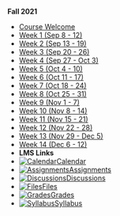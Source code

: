 **Fall 2021**

- [Course Welcome](213/course-welcome)
- [Week 1 (Sep 8 - 12)](213/week-01)
- [Week 2 (Sep 13 - 19)](213/week-02)
- [Week 3 (Sep 20 - 26)](213/week-03)
- [Week 4 (Sep 27 - Oct 3)](213/week-04)
- [Week 5 (Oct 4 - 10)](213/week-05)
- [Week 6 (Oct 11 - 17)](213/week-06)
- [Week 7 (Oct 18 - 24)](213/week-07)
- [Week 8 (Oct 25 - 31)](213/week-08)
- [Week 9 (Nov 1 - 7)](213/week-09)
- [Week 10 (Nov 8 - 14)](213/week-10)
- [Week 11 (Nov 15 - 21)](213/week-11)
- [Week 12 (Nov 22 - 28)](213/week-12)
- [Week 13 (Nov 29 - Dec 5)](213/week-13)
- [Week 14 (Dec 6 - 12)](213/week-14)
- **LMS Links**
 - [![Calendar](https://icongr.am/fontawesome/calendar.svg?size=16&color=6D6F71)Calendar](https://canvas.sfu.ca/calendar)
 - [![Assignments](https://icongr.am/fontawesome/pencil.svg?size=16&color=6D6F71)Assignments](https://canvas.sfu.ca/courses/64326/assignments)
 - [![Discussions](https://icongr.am/fontawesome/comments-o.svg?size=16&color=6D6F71)Discussions](https://canvas.sfu.ca/courses/64326/discussion_topics)
 - [![Files](https://icongr.am/fontawesome/folder.svg?size=16&color=6D6F71)Files](https://canvas.sfu.ca/courses/64326/files)
 - [![Grades](https://icongr.am/fontawesome/calculator.svg?size=16&color=6D6F71)Grades](https://canvas.sfu.ca/courses/64326/gradebook)
 - [![Syllabus](https://icongr.am/fontawesome/list.svg?size=16&color=6D6F71)Syllabus](https://canvas.sfu.ca/courses/64326/assignments/syllabus)  

<br>

<style>
  :root {

    --link-color: #CC0633;
    --link-text-decoration: none;
    --link-text-decoration--hover: underline;
    --pagination-title-color: #CC0633;

  }

  .markdown-section {
    padding: 1rem 40px;
  }

  @media (prefers-color-scheme: dark) {
    :root {
      --link-color: #c8494f;
      --sidebar-name-color: #c8494f;
      --sidebar-nav-link-color: #b2b4b4;
      --sidebar-nav-link-color--active: #c8494f;
      --sidebar-nav-link-border-color--active: #c8494f;
      --sidebar-nav-strong-color: #b2b4b4;
      --navbar-root-color: #b2b4b4;
      --navbar-root-color--active: #c8494f;
    }
  }

</style>
